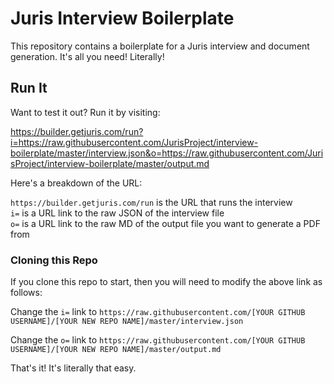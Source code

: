 # Juris Interview Boilerplate

This repository contains a boilerplate for a Juris interview and document generation. It's all you need! Literally!

## Run It

Want to test it out? Run it by visiting: 

https://builder.getjuris.com/run?i=https://raw.githubusercontent.com/JurisProject/interview-boilerplate/master/interview.json&o=https://raw.githubusercontent.com/JurisProject/interview-boilerplate/master/output.md

Here's a breakdown of the URL:

`https://builder.getjuris.com/run` is the URL that runs the interview  
`i=` is a URL link to the raw JSON of the interview file  
`o=` is a URL link to the raw MD of the output file you want to generate a PDF from

### Cloning this Repo

If you clone this repo to start, then you will need to modify the above link as follows:

Change the `i=` link to `https://raw.githubusercontent.com/[YOUR GITHUB USERNAME]/[YOUR NEW REPO NAME]/master/interview.json`

Change the `o=` link to `https://raw.githubusercontent.com/[YOUR GITHUB USERNAME]/[YOUR NEW REPO NAME]/master/output.md`

That's it! It's literally that easy.
